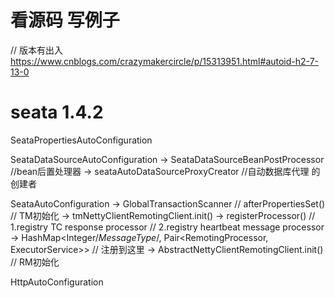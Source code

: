 # 看源码 写例子
// 版本有出入
https://www.cnblogs.com/crazymakercircle/p/15313951.html#autoid-h2-7-13-0

# seata 1.4.2
SeataPropertiesAutoConfiguration

SeataDataSourceAutoConfiguration
-> SeataDataSourceBeanPostProcessor  //bean后置处理器
-> seataAutoDataSourceProxyCreator   //自动数据库代理 的 创建者

SeataAutoConfiguration
-> GlobalTransactionScanner   // afterPropertiesSet()
    // TM初始化
   -> tmNettyClientRemotingClient.init()
      -> registerProcessor()
         // 1.registry TC response processor
         // 2.registry heartbeat message processor
         -> HashMap<Integer/*MessageType*/, Pair<RemotingProcessor, ExecutorService>>   // 注册到这里
      -> AbstractNettyClientRemotingClient.init()
    // RM初始化

HttpAutoConfiguration